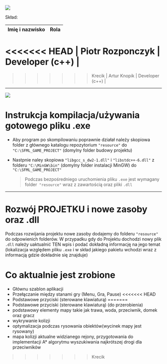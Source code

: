 <img src="https://encrypted-tbn0.gstatic.com/images?q=tbn:ANd9GcQsQNvEqjnkYAZa4ZjqcJTX2TNqcsu-T-RBw_PMH3ZAVr6QQczC3w"/>

Skład:  
  
| Imię i nazwisko | Rola |  
| -------- | -------- |  
<<<<<<< HEAD
| Piotr Rozponczyk   | Developer (c++)   |  
=======
>>>>>>> Krecik
| Artur Knopik  | Developer (c++)   |  

-----

![](https://thinkspacestudio.com/images/z/zombiemazecalendar15c556c9919.jpg)
# Instrukcja kompilacja/używania gotowego pliku .exe
- Aby program po skompilowaniu poprawnie działał należy skopiowa folder z głównego katalogu repozytorium ```"resource"``` do ``` "C:\SFML_GAME_PROJECT" ``` (domylny folder budowy projektu)  
* Nastpnie naley skopiowa ```"libgcc_s_dw2-1.dll"``` i ```"libstdc++-6.dll"``` z folderu ```"C:\MinGW\bin"``` (domylny folder instalacji MinGW) do ```"C:\SFML_GAME_PROJECT"```

  > Podczas bezpośredniego uruchomienia pliku ```.exe``` jest wymagany folder``` "resource"``` wraz z zawartością oraz pliki ```.dll```

 ---
 
# Rozwój PROJETKU i nowe zasoby oraz .dll
Podczas rozwijania projektu nowe zasoby dodajemy do folderu ```"resource"``` do odpowienich folderów.
W przypadku gdy do Projektu dochodzi nowy plik ```.dll``` należy uaktualnić TEN wpis i podać dokładną informację na jego temat (lokalizacja względem pliku ```.exe``` i w skład jakiego pakietu wchodzi wraz z informacją gdzie dokładnie się znajduje)


# Co aktualnie jest zrobione
 * Głównu szablon aplikacji
 * Przełączanie między stanami gry (Menu, Gra, Pause)
<<<<<<< HEAD
 * Podstawowe przyciski (sterowane klawiaturą)
=======
 * Podstawowe przyciski (sterowane klawiaturą) (do przerobienia)
 * podstawowy elementy mapy takie jak trawa, woda, przeciwnik, domek oraz gracz
 * wykrywanie kolizji
 * optymalizacja podczas rysowania obiektów(wycinek mapy jest rysowany)
 * mapa kolizji aktualne widzianego rejony, przygotowania do implementacji A* algorytmu wyszukiwania najkrótszej drogi dla przeciwników
 
>>>>>>> Krecik
